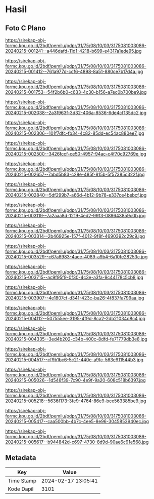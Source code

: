 # Hasil

## Foto C Plano

https://sirekap-obj-formc.kpu.go.id/2bdf/pemilu/pdpr/31/75/08/10/03/3175081003086-20240215-001241--a446dafd-11d1-4218-b699-e4317a1ede95.jpg

https://sirekap-obj-formc.kpu.go.id/2bdf/pemilu/pdpr/31/75/08/10/03/3175081003086-20240215-001412--761a977d-ccf6-4898-8a51-880ce7b17d4a.jpg

https://sirekap-obj-formc.kpu.go.id/2bdf/pemilu/pdpr/31/75/08/10/03/3175081003086-20240215-001753--54f2b6b0-c633-4c30-b156-a7ec0b700be9.jpg

https://sirekap-obj-formc.kpu.go.id/2bdf/pemilu/pdpr/31/75/08/10/03/3175081003086-20240215-002038--2a3f963f-3d32-406a-8536-6de4cf135dc2.jpg

https://sirekap-obj-formc.kpu.go.id/2bdf/pemilu/pdpr/31/75/08/10/03/3175081003086-20240215-002306--101f7dfc-fb34-4c82-85dd-ec54ac880ee7.jpg

https://sirekap-obj-formc.kpu.go.id/2bdf/pemilu/pdpr/31/75/08/10/03/3175081003086-20240215-002500--3426fccf-ce50-4957-94ac-c4f70c92769e.jpg

https://sirekap-obj-formc.kpu.go.id/2bdf/pemilu/pdpr/31/75/08/10/03/3175081003086-20240215-002657--7abd5b83-c28e-485f-815b-5f57385c322f.jpg

https://sirekap-obj-formc.kpu.go.id/2bdf/pemilu/pdpr/31/75/08/10/03/3175081003086-20240215-002840--5df299b7-a66d-4b12-9b78-e337ce4bebcf.jpg

https://sirekap-obj-formc.kpu.go.id/2bdf/pemilu/pdpr/31/75/08/10/03/3175081003086-20240215-003119--7a2aaa8d-1219-4ed2-9913-089643859c0b.jpg

https://sirekap-obj-formc.kpu.go.id/2bdf/pemilu/pdpr/31/75/08/10/03/3175081003086-20240215-003314--2b46925e-157f-4012-9f8f-4690392c29c9.jpg

https://sirekap-obj-formc.kpu.go.id/2bdf/pemilu/pdpr/31/75/08/10/03/3175081003086-20240215-003529--c67a8983-4aee-4089-a9b4-6a10fe28253c.jpg

https://sirekap-obj-formc.kpu.go.id/2bdf/pemilu/pdpr/31/75/08/10/03/3175081003086-20240215-003715--ac9f95f9-0f30-4c3e-a3fa-9c44178c5cb8.jpg

https://sirekap-obj-formc.kpu.go.id/2bdf/pemilu/pdpr/31/75/08/10/03/3175081003086-20240215-003907--4e1807cf-d341-423c-ba26-4f837fa799aa.jpg

https://sirekap-obj-formc.kpu.go.id/2bdf/pemilu/pdpr/31/75/08/10/03/3175081003086-20240215-004112--507555ee-3195-4f9d-8ca2-2db21034d8c4.jpg

https://sirekap-obj-formc.kpu.go.id/2bdf/pemilu/pdpr/31/75/08/10/03/3175081003086-20240215-004335--3ed4b202-c34b-400c-8dfd-fe71779db3e8.jpg

https://sirekap-obj-formc.kpu.go.id/2bdf/pemilu/pdpr/31/75/08/10/03/3175081003086-20240215-004517--cf9b1bc6-5c21-440e-a9fc-563e911544b3.jpg

https://sirekap-obj-formc.kpu.go.id/2bdf/pemilu/pdpr/31/75/08/10/03/3175081003086-20240215-005026--1d546f39-7c90-4e9f-9a20-608c518b6397.jpg

https://sirekap-obj-formc.kpu.go.id/2bdf/pemilu/pdpr/31/75/08/10/03/3175081003086-20240215-005218--5636f173-3fe9-4764-86e9-bce563385be9.jpg

https://sirekap-obj-formc.kpu.go.id/2bdf/pemilu/pdpr/31/75/08/10/03/3175081003086-20240215-005417--caa500bb-4b7c-4ee5-8e96-3045853940ec.jpg

https://sirekap-obj-formc.kpu.go.id/2bdf/pemilu/pdpr/31/75/08/10/03/3175081003086-20240215-005617--b944842d-c697-4730-8d9d-90ae6c91e568.jpg


## Metadata

| Key        | Value               |
| ---------- | ------------------- |
| Time Stamp | 2024-02-17 13:05:41 |
| Kode Dapil | 3101                |



